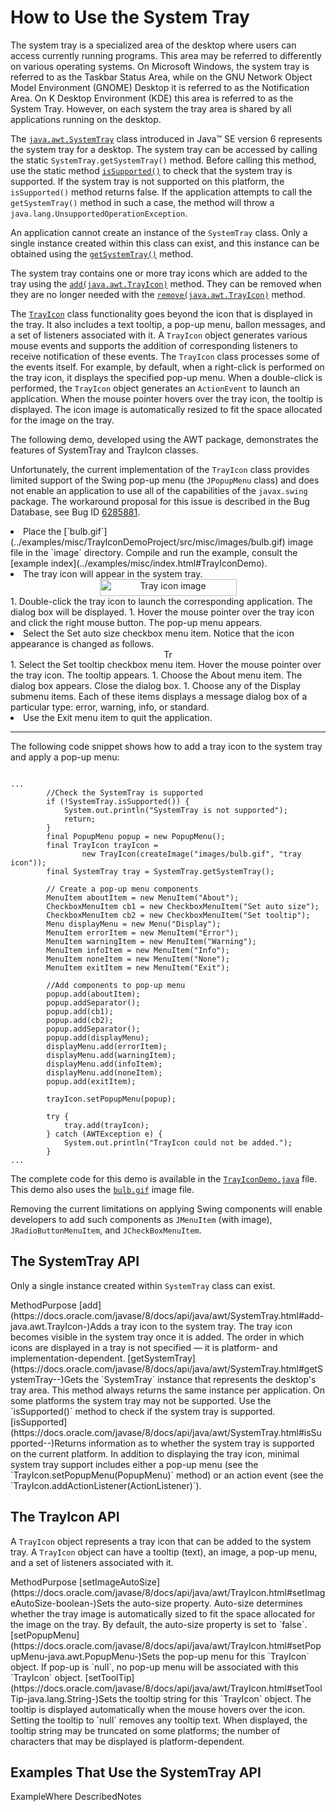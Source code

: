 
# How to Use the System Tray

The system tray is a specialized area of the desktop where users can access currently running programs. This area may be referred to differently on various operating systems. On Microsoft Windows, the system tray is referred to as the Taskbar Status Area, while on the GNU Network Object Model Environment (GNOME) Desktop it is referred to as the Notification Area. On K Desktop Environment (KDE) this area is referred to as the System Tray. However, on each system the tray area is shared by all applications running on the desktop.

The 
[`java.awt.SystemTray`](https://docs.oracle.com/javase/8/docs/api/java/awt/SystemTray.html) class introduced in Java&#8482; SE version 6 represents the system tray for a desktop. The system tray can be accessed by calling the static `SystemTray.getSystemTray()` method. Before calling this method, use the static method 
[`isSupported()`](https://docs.oracle.com/javase/8/docs/api/java/awt/SystemTray.html#isSupported--) to check that the system tray is supported. If the system tray is not supported on this platform, the `isSupported()` method returns false. If the application attempts to call the `getSystemTray()` method in such a case, the method will throw a `java.lang.UnsupportedOperationException`.

An application cannot create an instance of the `SystemTray` class. Only a single instance created within this class can exist, and this instance can be obtained using the 
[`getSystemTray()`](https://docs.oracle.com/javase/8/docs/api/java/awt/SystemTray.html#getSystemTray--) method.

The system tray contains one or more tray icons which are added to the tray using the 
[`add(java.awt.TrayIcon)`](https://docs.oracle.com/javase/8/docs/api/java/awt/SystemTray.html#add-java.awt.TrayIcon-) method. They can be removed when they are no longer needed with the 
[`remove(java.awt.TrayIcon)`](https://docs.oracle.com/javase/8/docs/api/java/awt/SystemTray.html#remove-java.awt.TrayIcon-) method.

The 
[`TrayIcon`](https://docs.oracle.com/javase/8/docs/api/java/awt/TrayIcon.html) class functionality goes beyond the icon that is displayed in the tray. It also includes a text tooltip, a pop-up menu, ballon messages, and a set of listeners associated with it. A `TrayIcon` object generates various mouse events and supports the addition of corresponding listeners to receive notification of these events. The `TrayIcon` class processes some of the events itself. For example, by default, when a right-click is performed on the tray icon, it displays the specified pop-up menu. When a double-click is performed, the `TrayIcon` object generates an `ActionEvent` to launch an application. When the mouse pointer hovers over the tray icon, the tooltip is displayed. The icon image is automatically resized to fit the space allocated for the image on the tray.

The following demo, developed using the AWT package, demonstrates the features of SystemTray and TrayIcon classes.

Unfortunately, the current implementation of the `TrayIcon` class provides limited support of the Swing pop-up menu (the `JPopupMenu` class) and does not enable an application to use all of the capabilities of the `javax.swing` package. The workaround proposal for this issue is described in the Bug Database, see Bug ID [6285881](http://bugs.java.com/bugdatabase/view_bug.do?bug_id=6285881).

<li>Place the 
[`bulb.gif`](../examples/misc/TrayIconDemoProject/src/misc/images/bulb.gif) image file in the `image` directory. Compile and run the example, consult the [example index](../examples/misc/index.html#TrayIconDemo).</li>
<li>The tray icon will appear in the system tray.
<center><img src="../../figures/uiswing/misc/bulb32x32.gif" width="219" height="27" align="bottom" alt="Tray icon image" /></center></li>
1. Double-click the tray icon to launch the corresponding application. The dialog box will be displayed.
1. Hover the mouse pointer over the tray icon and click the right mouse button. The pop-up menu appears.
<li>Select the Set auto size checkbox menu item. Notice that the icon appearance is changed as follows.
<center><img src="../../figures/uiswing/misc/bulb16x16.gif" width="16" height="16" align="bottom" alt="Tray icon image is resized" /></center></li>
1. Select the Set tooltip checkbox menu item. Hover the mouse pointer over the tray icon. The tooltip appears.
1. Choose the About menu item. The dialog box appears. Close the dialog box.
1. Choose any of the Display submenu items. Each of these items displays a message dialog box of a particular type: error, warning, info, or standard.
<li>Use the Exit menu item to quit the application.
<hr /></li>
The following code snippet shows how to add a tray icon to the system tray and apply a pop-up menu:

```

...
        //Check the SystemTray is supported
        if (!SystemTray.isSupported()) {
            System.out.println("SystemTray is not supported");
            return;
        }
        final PopupMenu popup = new PopupMenu();
        final TrayIcon trayIcon =
                new TrayIcon(createImage("images/bulb.gif", "tray icon"));
        final SystemTray tray = SystemTray.getSystemTray();
       
        // Create a pop-up menu components
        MenuItem aboutItem = new MenuItem("About");
        CheckboxMenuItem cb1 = new CheckboxMenuItem("Set auto size");
        CheckboxMenuItem cb2 = new CheckboxMenuItem("Set tooltip");
        Menu displayMenu = new Menu("Display");
        MenuItem errorItem = new MenuItem("Error");
        MenuItem warningItem = new MenuItem("Warning");
        MenuItem infoItem = new MenuItem("Info");
        MenuItem noneItem = new MenuItem("None");
        MenuItem exitItem = new MenuItem("Exit");
       
        //Add components to pop-up menu
        popup.add(aboutItem);
        popup.addSeparator();
        popup.add(cb1);
        popup.add(cb2);
        popup.addSeparator();
        popup.add(displayMenu);
        displayMenu.add(errorItem);
        displayMenu.add(warningItem);
        displayMenu.add(infoItem);
        displayMenu.add(noneItem);
        popup.add(exitItem);
       
        trayIcon.setPopupMenu(popup);
       
        try {
            tray.add(trayIcon);
        } catch (AWTException e) {
            System.out.println("TrayIcon could not be added.");
        }
...

```

The complete code for this demo is available in the 
[`TrayIconDemo.java`](../examples/misc/TrayIconDemoProject/src/misc/TrayIconDemo.java) file. This demo also uses the 
[`bulb.gif`](../examples/misc/TrayIconDemoProject/src/misc/images/bulb.gif) image file.

Removing the current limitations on applying Swing components will enable developers to add such components as `JMenuItem` (with image), `JRadioButtonMenuItem`, and `JCheckBoxMenuItem`.

## <a name="api" id="api">The SystemTray API</a>

Only a single instance created within `SystemTray` class can exist.
<th id="h1" align="left">Method</th><th id="h2" align="left">Purpose</th>
<td headers="h1">[add](https://docs.oracle.com/javase/8/docs/api/java/awt/SystemTray.html#add-java.awt.TrayIcon-)</td><td headers="h2">Adds a tray icon to the system tray. The tray icon becomes visible in the system tray once it is added. The order in which icons are displayed in a tray is not specified &#8212; it is platform- and implementation-dependent.</td>
<td headers="h1">[getSystemTray](https://docs.oracle.com/javase/8/docs/api/java/awt/SystemTray.html#getSystemTray--)</td><td headers="h2">Gets the `SystemTray` instance that represents the desktop's tray area. This method always returns the same instance per application. On some platforms the system tray may not be supported. Use the `isSupported()` method to check if the system tray is supported.</td>
<td headers="h1">[isSupported](https://docs.oracle.com/javase/8/docs/api/java/awt/SystemTray.html#isSupported--)</td><td headers="h2">Returns information as to whether the system tray is supported on the current platform. In addition to displaying the tray icon, minimal system tray support includes either a pop-up menu (see the `TrayIcon.setPopupMenu(PopupMenu)` method) or an action event (see the `TrayIcon.addActionListener(ActionListener)`).</td>

## <a name="api__1" id="api__1">The TrayIcon API</a>

A `TrayIcon` object represents a tray icon that can be added to the system tray. A `TrayIcon` object can have a tooltip (text), an image, a pop-up menu, and a set of listeners associated with it.
<th id="h101" align="left">Method</th><th id="h102" align="left">Purpose</th>
<td headers="h101">[setImageAutoSize](https://docs.oracle.com/javase/8/docs/api/java/awt/TrayIcon.html#setImageAutoSize-boolean-)</td><td headers="h102">Sets the auto-size property. Auto-size determines whether the tray image is automatically sized to fit the space allocated for the image on the tray. By default, the auto-size property is set to `false`.</td>
<td headers="h101">[setPopupMenu](https://docs.oracle.com/javase/8/docs/api/java/awt/TrayIcon.html#setPopupMenu-java.awt.PopupMenu-)</td><td headers="h102">Sets the pop-up menu for this `TrayIcon` object. If pop-up is `null`, no pop-up menu will be associated with this `TrayIcon` object.</td>
<td headers="h101">[setToolTip](https://docs.oracle.com/javase/8/docs/api/java/awt/TrayIcon.html#setToolTip-java.lang.String-)</td><td headers="h102">Sets the tooltip string for this `TrayIcon` object. The tooltip is displayed automatically when the mouse hovers over the icon. Setting the tooltip to `null` removes any tooltip text. When displayed, the tooltip string may be truncated on some platforms; the number of characters that may be displayed is platform-dependent.</td>

## <a name="eg" id="eg">Examples That Use the SystemTray API</a>
<th id="h201" align="left">Example</th><th id="h202" align="left">Where Described</th><th id="h203" align="left">Notes</th>
